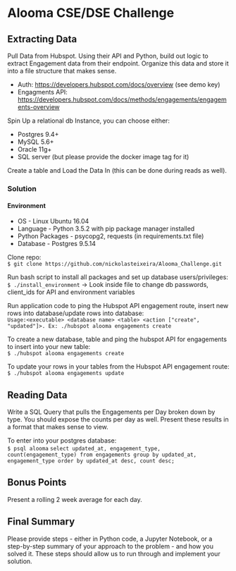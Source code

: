 # Alooma CSE/DSE Challenge


## Extracting Data
Pull Data from Hubspot. Using their API and Python, build out logic to extract Engagement data from their endpoint. Organize this data and store it into a file structure that makes sense.
* Auth:  https://developers.hubspot.com/docs/overview  (see demo key)
* Engagments API: https://developers.hubspot.com/docs/methods/engagements/engagements-overview

Spin Up a relational db Instance, you can choose either:
* Postgres 9.4+
* MySQL 5.6+
* Oracle 11g+
* SQL server (but please provide the docker image tag for it)

Create a table and Load the Data In (this can be done during reads as well).

### Solution
#### Environment
* OS - Linux Ubuntu 16.04
* Language - Python 3.5.2 with pip package manager installed
* Python Packages - psycopg2, requests (in requirements.txt file)
* Database -  Postgres 9.5.14

Clone repo: </br>
`$ git clone https://github.com/nickolasteixeira/Alooma_Challenge.git`

Run bash script to install all packages and set up database users/privileges: </br> 
`$ ./install_environment` -> Look inside file to change db passwords, client_ids for API and environment variables

Run application code to ping the Hubspot API engagement route, insert new rows into database/update rows into database: </br>
`Usage:<executable> <database name> <table> <action ["create", "updated"]>. Ex: ./hubspot alooma engagements create`

To create a new database, table and ping the hubspot API for engagements to insert into your new table: </br>
`$ ./hubspot alooma engagements create`

To update your rows in your tables from the Hubspot API engagement route: </br>
`$ ./hubspot alooma engagements update`

## Reading Data
Write a SQL Query that pulls the  Engagements per Day broken down by type. You should expose the counts per day as well. Present these results in a format that makes sense to view. </br>

To enter into your postgres database: </br>
`$ psql alooma`
`select updated_at, engagement_type, count(engagement_type) from engagements group by updated_at, engagement_type order by updated_at desc, count desc;`

## Bonus Points
Present a rolling 2 week average for each day.

## Final Summary
Please provide steps - either in Python code, a Jupyter Notebook, or a step-by-step summary of your approach to the problem - and how you solved it. These steps should allow us to run through and implement your solution.
